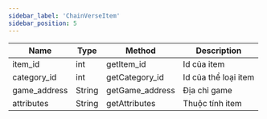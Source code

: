 ```yaml
---
sidebar_label: 'ChainVerseItem'
sidebar_position: 5
---
```


| Name  | Type | Method | Description | 
| ------------- | ------------- | ------------- | ------------- |
| item_id  | int  | getItem_id | Id của item | 
| category_id  | int  | getCategory_id | Id của thể loại item | 
| game_address  | String  | getGame_address | Địa chỉ game | 
| attributes  | String  | getAttributes | Thuộc tính item | 

